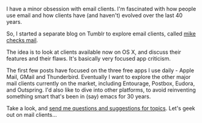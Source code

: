 <!--
.. title: I have a minor obsession with email clie...
.. date: 2010/04/02 11:27
.. slug: i-have-a-minor-obsession-with-email-clie
.. link:
.. description:
.. tags: mikechecksmail
-->


I have a minor obsession with email clients. I'm fascinated with how people use email and how clients have (and haven't) evolved over the last 40 years.

So, I started a separate blog on Tumblr to explore email clients, called [mike checks mail](http://mikechecksmail.tumblr.com/). 

The idea is to look at clients available now on OS X, and discuss their features and their flaws. It's basically very focused app criticism. 

The first few posts have focused on the three free apps I use daily - Apple Mail, GMail and Thunderbird. Eventually I want to explore the other major mail clients currently on the market, including Entourage, Postbox, Eudora, and Outspring. I'd also like to dive into other platforms, to avoid reinventing something smart that's been in (say) emacs for 30 years.

Take a look, and [send me questions and suggestions for topics](http://mikechecksmail.tumblr.com/ask/). Let's geek out on mail clients…
